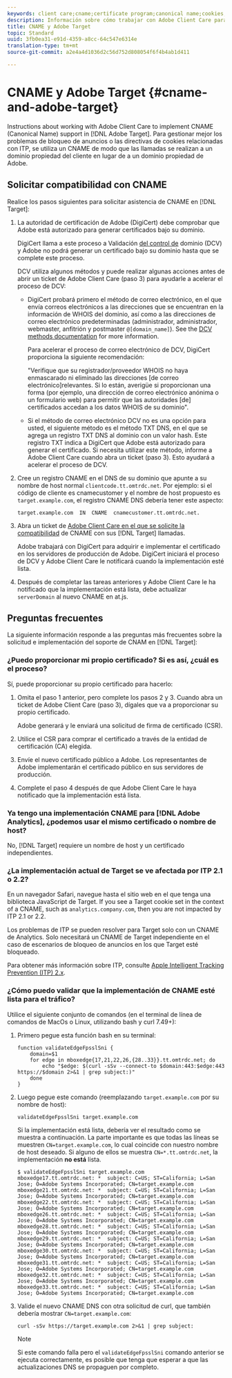 ```yaml
---
keywords: client care;cname;certificate program;canonical name;cookies;certificate;amc;adobe managed certificate;digicert;domain control validation;dcv
description: Información sobre cómo trabajar con Adobe Client Care para implementar el soporte de CNAME (nombre canónico) en Adobe Target.
title: CNAME y Adobe Target
topic: Standard
uuid: 3fb0ea31-e91d-4359-a8cc-64c547e6314e
translation-type: tm+mt
source-git-commit: a2e4a4d1036d2c56d752d808054f6f4b4ab1d411

---
```



# CNAME y Adobe Target {#cname-and-adobe-target}

Instructions about working with Adobe Client Care to implement CNAME (Canonical Name) support in [!DNL Adobe Target]. Para gestionar mejor los problemas de bloqueo de anuncios o las directivas de cookies relacionadas con ITP, se utiliza un CNAME de modo que las llamadas se realizan a un dominio propiedad del cliente en lugar de a un dominio propiedad de Adobe.

## Solicitar compatibilidad con CNAME

Realice los pasos siguientes para solicitar asistencia de CNAME en [!DNL Target]:

1. La autoridad de certificación de Adobe (DigiCert) debe comprobar que Adobe está autorizado para generar certificados bajo su dominio.

   DigiCert llama a este proceso a Validación [del control de](https://docs.digicert.com/manage-certificates/dv-certificate-enrollment/domain-control-validation-dcv-methods/) dominio (DCV) y Adobe no podrá generar un certificado bajo su dominio hasta que se complete este proceso.

   DCV utiliza algunos métodos y puede realizar algunas acciones antes de abrir un ticket de Adobe Client Care (paso 3) para ayudarle a acelerar el proceso de DCV:

   * DigiCert probará primero el método de correo electrónico, en el que envía correos electrónicos a las direcciones que se encuentran en la información de WHOIS del dominio, así como a las direcciones de correo electrónico predeterminadas (administrador, administrador, webmaster, anfitrión y postmaster `@[domain_name]`). See the [DCV methods documentation](https://docs.digicert.com/manage-certificates/dv-certificate-enrollment/domain-control-validation-dcv-methods/) for more information.

      Para acelerar el proceso de correo electrónico de DCV, DigiCert proporciona la siguiente recomendación:

      "Verifique que su registrador/proveedor WHOIS no haya enmascarado ni eliminado las direcciones [de correo electrónico]relevantes. Si lo están, averigüe si proporcionan una forma (por ejemplo, una dirección de correo electrónico anónima o un formulario web) para permitir que las autoridades [de] certificados accedan a los datos WHOIS de su dominio".

   * Si el método de correo electrónico DCV no es una opción para usted, el siguiente método es el método TXT DNS, en el que se agrega un registro TXT DNS al dominio con un valor hash. Este registro TXT indica a DigiCert que Adobe está autorizado para generar el certificado. Si necesita utilizar este método, informe a Adobe Client Care cuando abra un ticket (paso 3). Esto ayudará a acelerar el proceso de DCV.

1. Cree un registro CNAME en el DNS de su dominio que apunte a su nombre de host normal `clientcode.tt.omtrdc.net`. Por ejemplo: si el código de cliente es cnamecustomer y el nombre de host propuesto es `target.example.com`, el registro CNAME DNS debería tener este aspecto:

   ```
   target.example.com  IN  CNAME  cnamecustomer.tt.omtrdc.net.
   ```

1. Abra un ticket de [Adobe Client Care en el que se solicite la compatibilidad](https://docs.adobe.com/content/help/en/target/using/cmp-resources-and-contact-information.html#reference_ACA3391A00EF467B87930A450050077C) de CNAME con sus [!DNL Target] llamadas.

   Adobe trabajará con DigiCert para adquirir e implementar el certificado en los servidores de producción de Adobe. DigiCert iniciará el proceso de DCV y Adobe Client Care le notificará cuando la implementación esté lista.

1. Después de completar las tareas anteriores y Adobe Client Care le ha notificado que la implementación está lista, debe actualizar `serverDomain` al nuevo CNAME en at.js.

## Preguntas frecuentes

La siguiente información responde a las preguntas más frecuentes sobre la solicitud e implementación del soporte de CNAM en [!DNL Target]:

### ¿Puedo proporcionar mi propio certificado? Si es así, ¿cuál es el proceso?

Sí, puede proporcionar su propio certificado para hacerlo:

1. Omita el paso 1 anterior, pero complete los pasos 2 y 3. Cuando abra un ticket de Adobe Client Care (paso 3), dígales que va a proporcionar su propio certificado.

   Adobe generará y le enviará una solicitud de firma de certificado (CSR).

1. Utilice el CSR para comprar el certificado a través de la entidad de certificación (CA) elegida.

1. Envíe el nuevo certificado público a Adobe. Los representantes de Adobe implementarán el certificado público en sus servidores de producción.

1. Complete el paso 4 después de que Adobe Client Care le haya notificado que la implementación está lista.

### Ya tengo una implementación CNAME para [!DNL Adobe Analytics], ¿podemos usar el mismo certificado o nombre de host?

No, [!DNL Target] requiere un nombre de host y un certificado independientes.

### ¿La implementación actual de Target se ve afectada por ITP 2.1 o 2.2?

En un navegador Safari, navegue hasta el sitio web en el que tenga una biblioteca JavaScript de Target. If you see a Target cookie set in the context of a CNAME, such as `analytics.company.com`, then you are not impacted by ITP 2.1 or 2.2.

Los problemas de ITP se pueden resolver para Target solo con un CNAME de Analytics. Solo necesitará un CNAME de Target independiente en el caso de escenarios de bloqueo de anuncios en los que Target esté bloqueado.

Para obtener más información sobre ITP, consulte [Apple Intelligent Tracking Prevention (ITP) 2.x](/help/c-implementing-target/c-considerations-before-you-implement-target/c-privacy/apple-itp-2x.md).

### ¿Cómo puedo validar que la implementación de CNAME esté lista para el tráfico?

Utilice el siguiente conjunto de comandos (en el terminal de línea de comandos de MacOs o Linux, utilizando bash y curl 7.49+):

1. Primero pegue esta función bash en su terminal:

   ```
   function validateEdgeFpsslSni {
       domain=$1
       for edge in mboxedge{17,21,22,26,{28..33}}.tt.omtrdc.net; do
           echo "$edge: $(curl -sSv --connect-to $domain:443:$edge:443 https://$domain 2>&1 | grep subject:)"
       done
   }
   ```

1. Luego pegue este comando (reemplazando `target.example.com` por su nombre de host):

   ```
   validateEdgeFpsslSni target.example.com
   ```

   Si la implementación está lista, debería ver el resultado como se muestra a continuación. La parte importante es que todas las líneas se muestren `CN=target.example.com`, lo cual coincide con nuestro nombre de host deseado. Si alguno de ellos se muestra `CN=*.tt.omtrdc.net`, la implementación **no está** lista.

   ```
   $ validateEdgeFpsslSni target.example.com
   mboxedge17.tt.omtrdc.net: *  subject: C=US; ST=California; L=San Jose; O=Adobe Systems Incorporated; CN=target.example.com
   mboxedge21.tt.omtrdc.net: *  subject: C=US; ST=California; L=San Jose; O=Adobe Systems Incorporated; CN=target.example.com
   mboxedge22.tt.omtrdc.net: *  subject: C=US; ST=California; L=San Jose; O=Adobe Systems Incorporated; CN=target.example.com
   mboxedge26.tt.omtrdc.net: *  subject: C=US; ST=California; L=San Jose; O=Adobe Systems Incorporated; CN=target.example.com
   mboxedge28.tt.omtrdc.net: *  subject: C=US; ST=California; L=San Jose; O=Adobe Systems Incorporated; CN=target.example.com
   mboxedge29.tt.omtrdc.net: *  subject: C=US; ST=California; L=San Jose; O=Adobe Systems Incorporated; CN=target.example.com
   mboxedge30.tt.omtrdc.net: *  subject: C=US; ST=California; L=San Jose; O=Adobe Systems Incorporated; CN=target.example.com
   mboxedge31.tt.omtrdc.net: *  subject: C=US; ST=California; L=San Jose; O=Adobe Systems Incorporated; CN=target.example.com
   mboxedge32.tt.omtrdc.net: *  subject: C=US; ST=California; L=San Jose; O=Adobe Systems Incorporated; CN=target.example.com
   mboxedge33.tt.omtrdc.net: *  subject: C=US; ST=California; L=San Jose; O=Adobe Systems Incorporated; CN=target.example.com
   ```

1. Valide el nuevo CNAME DNS con otra solicitud de curl, que también debería mostrar `CN=target.example.com`:

   ```
   curl -sSv https://target.example.com 2>&1 | grep subject:
   ```

   >[!NOTE]
   >
   >Si este comando falla pero el `validateEdgeFpsslSni` comando anterior se ejecuta correctamente, es posible que tenga que esperar a que las actualizaciones DNS se propaguen por completo.
